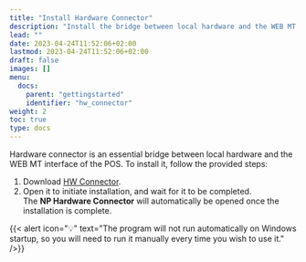 ```yaml
---
title: "Install Hardware Connector"
description: "Install the bridge between local hardware and the WEB MT interface of the POS."
lead: ""
date: 2023-04-24T11:52:06+02:00
lastmod: 2023-04-24T11:52:06+02:00
draft: false
images: []
menu:
  docs:
    parent: "gettingstarted"
    identifier: "hw_connector"
weight: 2
toc: true
type: docs
---
```


Hardware connector is an essential bridge between local hardware and the WEB MT interface of the POS. To install it, follow the provided steps:

1. Download [HW Connector](https://nphardwareconnector.blob.core.windows.net/production/Setup.exe).
2. Open it to initiate installation, and wait for it to be completed.     
   The **NP Hardware Connector** will automatically be opened once the installation is complete.

{{< alert icon="💡" text="The program will not run automatically on Windows startup, so you will need to run it manually every time you wish to use it." />}}
